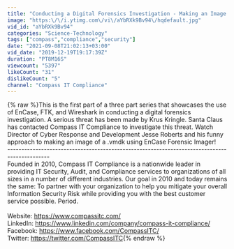 ```yaml
---
title: "Conducting a Digital Forensics Investigation - Making an Image with EnCase"
image: "https:\/\/i.ytimg.com\/vi\/aYbRXk9Bv94\/hqdefault.jpg"
vid_id: "aYbRXk9Bv94"
categories: "Science-Technology"
tags: ["compass","compliance","security"]
date: "2021-09-08T21:02:13+03:00"
vid_date: "2019-12-19T19:17:39Z"
duration: "PT8M16S"
viewcount: "5397"
likeCount: "31"
dislikeCount: "5"
channel: "Compass IT Compliance"
---
```

{% raw %}This is the first part of a three part series that showcases the use of EnCase, FTK, and Wireshark in conducting a digital forensics investigation. A serious threat has been made by Krus Kringle. Santa Claus has contacted Compass IT Compliance to investigate this threat. Watch Director of Cyber Response and Development Jesse Roberts and his funny approach to making an image of a .vmdk using EnCase Forensic Imager!<br />------------------------------­------------------------------­------------------------------­---<br />Founded in 2010, Compass IT Compliance is a nationwide leader in providing IT Security, Audit, and Compliance services to organizations of all sizes in a number of different industries. Our goal in 2010 and today remains the same: To partner with your organization to help you mitigate your overall Information Security Risk while providing you with the best customer service possible. Period.<br /><br />Website: <a rel="nofollow" target="blank" href="https://www.compassitc.com/">https://www.compassitc.com/</a><br />LinkedIn: <a rel="nofollow" target="blank" href="https://www.linkedin.com/company/compass-it-compliance/">https://www.linkedin.com/company/compass-it-compliance/</a><br />Facebook: <a rel="nofollow" target="blank" href="https://www.facebook.com/CompassITC/">https://www.facebook.com/CompassITC/</a><br />Twitter: <a rel="nofollow" target="blank" href="https://twitter.com/CompassITC">https://twitter.com/CompassITC</a>{% endraw %}
